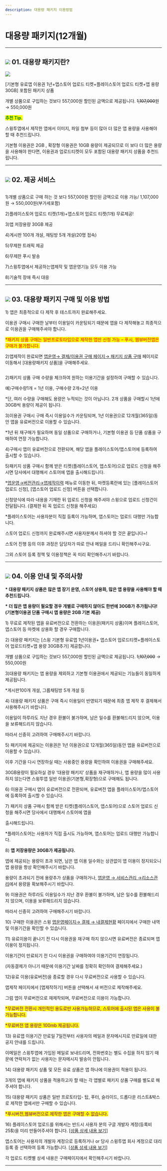 ```yaml
---
description: 대용량 패키지 이용방법
---
```


# 대용량 패키지(12개월)



***

## ![](https://wp.swing2app.co.kr/wp-content/uploads/2020/04/%EB%8B%A8%EB%9D%BD1-1.png) **01. 대용량 패키지란?**&#x20;

![](https://wp.swing2app.co.kr/wp-content/uploads/2021/06/15_%EB%8C%80%EC%9A%A9%EB%9F%89%ED%8C%A8%ED%82%A4%EC%A7%80_2%EC%A0%9C%EA%B3%B5%EC%84%9C%EB%B9%84%EC%8A%A42-886_1.png)

\[기본형 유료앱 이용권 1년+앱스토어 업로드 티켓+플레이스토어 업로드 티켓+앱 용량 30GB] 포함된 패키지 상품

개별 상품으로 구입하는 것보다 557,000원 할인된 금액으로 제공됩니다. ~~1,107,000~~원 → 550,000원​

<mark style="color:green;">**추천 Tip.**</mark>

스윙투앱에서 제작한 앱에서 이미지, 파일 첨부 등이 많아 더 많은 앱 용량을 사용해야 할 때 추천드립니다.

기본형 이용권은 2GB , 확장형 이용권은 10GB 용량이 제공되므로 이 보다 더 많은 용량을 사용해야 한다면, 이용권과 업로드티켓이 모두 포함된 대용량 패키지 상품을 추천드립니다.



***

## ![](https://wp.swing2app.co.kr/wp-content/uploads/2020/04/%EB%8B%A8%EB%9D%BD1-1.png) **02. 제공 서비스**

<figure><img src="../../../.gitbook/assets/제목-없음-1 (1).png" alt=""><figcaption></figcaption></figure>

1\)개별 상품으로 구매 하는 것 보다 557,000원 할인된 금액으로 이용 가능/ 1,107,000원 → 550,000원​(부가세포함)

2\)플레이스토어 업로드 티켓(1개)+앱스토어 업로드 티켓(1개) 무료제공!

3\)앱 저장용량 30GB 제공

4\)게시판 100개 개설, 채팅방 5개 개설(20명 접속)

5\)무제한 트래픽 제공

6\)무제한 푸시 발송

7\)스윙투앱에서 제공하는앱제작 및 앱운영기능 모두 이용 가능

8\)기술적 장애 즉시 대응

***

## ![](https://wp.swing2app.co.kr/wp-content/uploads/2020/04/%EB%8B%A8%EB%9D%BD1-1.png) **03. 대용량 패키지 구매 및 이용 방법**



1\) 앱은 최종적으로 다 제작 후 테스트까지 완료해주세요.

이용권 구매시 구매한 날부터 이용일이 카운팅되기 때문에 앱을 다 제작해놓고 최종적으로 이용권을 구매해주셔야 합니다.

<mark style="color:red;">\*패키지 상품 구매는 일반프로토타입으로 제작한 앱만 신청 가능 – 푸시, 웹뷰버전앱은 구매가 불가합니다.</mark>

2\)앱제작이 완료되면 [앱운영→ 결제/이용권 구매 페이지→ 패키지 상품 구매](https://www.swing2app.co.kr/view/new_product_list_by_package) 페이지로 이동해서 \[대용량패키지 상품]을 구매해주세요.​

<figure><img src="../../../.gitbook/assets/대용량구매.png" alt=""><figcaption></figcaption></figure>

2\)패키지 상품 구매 수량을 체크하여 원하는 이용기간을 설정하여 구매할 수 있습니다.

예)구매수량1개 = 1년 이용, 구매수량 2개=2년 이용

\*단, 여러 수량을 구매해도 용량은 누적되는 것이 아닙니다. 2개 상품을 구매할시 1년에 30GB씩 용량이 제공이 됩니다.

3\)이용권 구매시 구매 즉시 이용일수가 카운팅되며, 1년 이용권으로 12개월(365일)동안 앱을 유료버전으로 이용할 수 있습니다.

\*1년 뒤 재구매가 필요하며 동일 상품으로 구매하거나, 기본형 이용권 등 단품 상품을 구매하여 연장 가능합니다.

4\)구매시 앱이 유료버전으로 전환되며, 해당 앱을 플레이스토어/앱스토어에 등록하여 출시할 수 있습니다.

5\)패키지 상품 구매시 함께 받은 티켓(플레이스토어, 앱스토어)으로 업로드 신청을 해주시면 당사에서 대행해서 스토어에 앱을 출시해드립니다.

\*[앱운영→버전관리→앱제작이력](https://www.swing2app.co.kr/view/app_work_history) 메뉴로 이동한 뒤, 마켓등록란에 있는 \[플레이스토어 업로드 신청], \[앱스토어 업로드 신청] 버튼을 선택합니다.​

신청양식에 따라 내용을 기재한 뒤 업로드 신청을 해주셔야 스윙으로 업로드 신청건이 전달됩니다. (결제한 뒤 꼭 업로드 신청을 해주세요)

\*플레이스토어는 사용자분이 직접 등록이 가능하며, 앱스토어는 업로드 대행만 가능합니다.



스토어 업로드 신청까지 완료해주시면 사용자분께서 하셔야 할 것은 끝입니다\~!

스토어 진행 등의 이후 과정은 담당자가 따로 안내 메일을 드리니 확인해주시구요.

그외 스토어 등록 정책 및 이용정책은 꼭 미리 확인해주시기 바랍니다.

***

## ![](https://wp.swing2app.co.kr/wp-content/uploads/2020/04/%EB%8B%A8%EB%9D%BD1-1.png) **04. 이용 안내 및 주의사항**

&#x200B;**\* 대용량 패키지 상품은 많은 앱 장기 운영, 스토어 상용화, 많은 앱 용량을 사용해야 할 때 추천드립니다.**

**\* 더 많은 앱 용량이 필요할 경우 개별로 구매하지 않아도 한번에 30GB가 추가됩니다!(기본형이용권 단품 구매시 앱 용량은 2GB 기본 제공)**



1\) 무료로 제작된 앱을 유료버전으로 전환하는 이용권(패키지 상품)이며 플레이스토어, 앱스토어 등 마켓에 상용화 할 경우 구매합니다.

2\) 대용량 패키지는 \[스윙 기본형 유료앱 1년이용권+ 앱스토어 업로드티켓+플레이스토어 업로드티켓+앱 용량 30GB추가] 제공합니다.

개별 상품으로 구입하는 것보다 557,000원 할인된 금액으로 제공됩니다. ~~1,107,000~~ → 550,000원

3\)대용량 패키지는 앱 용량을 제외하고 기본형 이용권에서 제공되는 기능들이 동일하게 제공됩니다.

\*게시판100개 개설, 그룹채팅방 5개 개설 등

4\) 대용량 패키지 상품은 구매 즉시 이용일이 반영되기 때문에 최종 앱 제작 후 결제해서 사용해주시기 바랍니다.

이용일이 하루라도 지난 경우 환불이 불가하며, 남은 일수를 환불해드리지 않으며, 이용을 보류해드리지 않습니다.

따라서 신중히 고려하여 구매해주시기 바랍니다.

5\) 패키지에 제공되는 이용권은 1년 이용권으로 12개월(365일)동안 앱을 유료버전으로 이용할 수 있습니다.

이후 기간을 다시 연장하실 때는 사용중인 용량을 확인하여 이용권을 구매해주세요.

30GB용량이 필요하실 경우 ‘대용량 패키지’ 상품을 재구매하거나, 앱 용량을 많이 사용하지 않는다면 스윙투앱 일반 이용권(기본형,확장형)으로 구매해도 됩니다.

6\) 이용권 구매시 앱이 유료버전으로 전환되며, 유료버전 앱을 플레이스토어/앱스토어에 등록하여 출시할 수 있습니다.

7\) 패키지 상품 구매시 함께 받은 티켓(플레이스토어, 앱스토어)으로 스토어 업로드 신청을 해주시면 당사에서 대행해서 스토어에 앱을

출시해드립니다.

\*플레이스토어는 사용자가 직접 출시도 가능하며, 앱스토어는 업로드 대행만 가능합니다.

8\) **앱 저장용량은 30GB가 제공됩니다.**

앱에 제공되는 용량이 초과 되면, 남은 앱 이용 일수와는 상관없이 앱 이용이 정지되오니 앱 용량을 항상 확인해주시기 바랍니다.

용량이 초과되기 전에 용량추가 상품을 구매하거나, [앱운영 → 서비스관리 →리소스관리](https://www.swing2app.co.kr/view/storage_manager)에서 용량을 확보해주시기 바랍니다.

9\) 이용권은 하루라도 이용일수가 지난 경우 환불이 불가하며, 남은 일수를 환불해드리지 않으며, 이용을 보류해드리지 않습니다.

따라서 신중히 고려하여 구매해주시기 바랍니다.

10\) 구매한 이용권은 스윙 [앱운영페이지→ 결제 → 내결제현황](https://www.swing2app.co.kr/view/payment_list) 페이지에서 구매한 내역 및 이용기간을 확인할 수 있습니다.

11\) 유료이용이 끝나기 전 다시 이용권을 재구매 하지 않으시면 유료버전은 종료되며 앱이용이 정지됩니다.

이용기간이 만료되기 전 다시 이용권을 구매하여야 이용기간이 연장됩니다.&#x20;

(자동결제가 아니기 때문에 이용기간 날짜를 정확히 확인하여 결제해주세요.)

12\)유료 이용(유료버전)을 종료할 경우 다시 무료버전으로 사용할 수 있습니다.

앱제작 페이지에서 \[앱제작하기] 버튼을 선택해서 새 버전으로 제작해주세요.

그럼 앱이 무료버전으로 재제작되며, 무료버전으로 이용이 가능합니다.

<mark style="color:purple;">\*무료버전 전환시 개인적인 용도로만 사용가능하므로, 스토어에 출시된 앱은 사용이 불가능합니다.</mark>

<mark style="color:purple;">\*무료버전 앱 용량은 100mb 제공됩니다.</mark>&#x20;

13\) 유료앱 이용기간 만료일 7일전부터 사용자의 메일과 문자메시지로 만료일에 대한 공지 안내를 드립니다.

이메일은 스윙투앱에 가입된 메일로 보내드리며, 전화번호는 별도 수집을 하지 않기 때문에 연락처가 없는 사용자는 문자메시지 발송이 안됩니다.

14\) 대용량 패키지 상품 및 모든 유료 상품은 앱 하나에 이용권이 적용이 됩니다.

3개의 앱에 패키지 상품을 적용하고자 할 때는 각 앱별로 패키지 상품 구매를 별도로 해주셔야 합니다.

15\) 대용량 패키지 상품은 일반 프로토타입- 탑, 푸터, 슬라이드, 드롭다운 리스트&박스로 제작한 앱에서만 구매할 수 있습니다.

<mark style="color:purple;">\*푸시버전,웹뷰버전으로 제작한 앱은 구매할 수 없습니다.</mark>

16\) 플레이스토어 업로드를 위해서는 반드시 사용자 분의 구글 개발자 계정(등록비 25$)을 미리 만들어주셔야 합니다. [\[상품 상세 내용 보기\]](http://www.swing2app.co.kr/view/swing_notice_detail?notice_id=380\&notice_type=paymentNotice)&#x20;

앱스토어는 사용자의 개발자 계정으로 등록하거나 or 당사 스윙투앱 회사 계정으로 대리등록 중 선택하여 등록 가능합니다. [\[상품 상세 내용 보기\]](http://www.swing2app.co.kr/view/swing_notice_detail?notice_id=381\&notice_type=paymentNotice)&#x20;

각 업로드 티켓별 상세 내용은 구매페이지에서 확인해주시기 바랍니다. &#x20;

***
